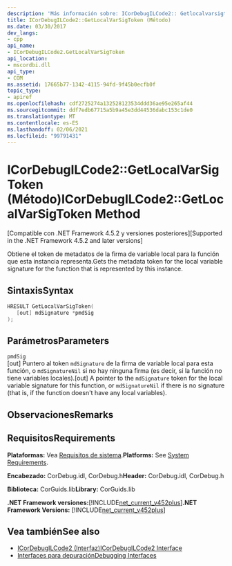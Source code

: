 ```yaml
---
description: 'Más información sobre: ICorDebugILCode2:: Getlocalvarsigtoken ((método)'
title: ICorDebugILCode2::GetLocalVarSigToken (Método)
ms.date: 03/30/2017
dev_langs:
- cpp
api_name:
- ICorDebugILCode2.GetLocalVarSigToken
api_location:
- mscordbi.dll
api_type:
- COM
ms.assetid: 17665b77-1342-4115-94fd-9f45b0ecfb0f
topic_type:
- apiref
ms.openlocfilehash: cdf2725274a132528123534ddd36ae95e265af44
ms.sourcegitcommit: ddf7edb67715a5b9a45e3dd44536dabc153c1de0
ms.translationtype: MT
ms.contentlocale: es-ES
ms.lasthandoff: 02/06/2021
ms.locfileid: "99791431"
---
```

# <a name="icordebugilcode2getlocalvarsigtoken-method"></a><span data-ttu-id="4e75b-103">ICorDebugILCode2::GetLocalVarSigToken (Método)</span><span class="sxs-lookup"><span data-stu-id="4e75b-103">ICorDebugILCode2::GetLocalVarSigToken Method</span></span>

<span data-ttu-id="4e75b-104">[Compatible con .NET Framework 4.5.2 y versiones posteriores]</span><span class="sxs-lookup"><span data-stu-id="4e75b-104">[Supported in the .NET Framework 4.5.2 and later versions]</span></span>  
  
 <span data-ttu-id="4e75b-105">Obtiene el token de metadatos de la firma de variable local para la función que esta instancia representa.</span><span class="sxs-lookup"><span data-stu-id="4e75b-105">Gets the metadata token for the local variable signature for the function that is represented by this instance.</span></span>  
  
## <a name="syntax"></a><span data-ttu-id="4e75b-106">Sintaxis</span><span class="sxs-lookup"><span data-stu-id="4e75b-106">Syntax</span></span>  
  
```cpp
HRESULT GetLocalVarSigToken(  
   [out] mdSignature *pmdSig  
);  
```  
  
## <a name="parameters"></a><span data-ttu-id="4e75b-107">Parámetros</span><span class="sxs-lookup"><span data-stu-id="4e75b-107">Parameters</span></span>  

 `pmdSig`  
 <span data-ttu-id="4e75b-108">[out] Puntero al token `mdSignature` de la firma de variable local para esta función, o `mdSignatureNil` si no hay ninguna firma (es decir, si la función no tiene variables locales).</span><span class="sxs-lookup"><span data-stu-id="4e75b-108">[out] A pointer to the `mdSignature` token for the local variable signature for this function, or `mdSignatureNil` if there is no signature (that is, if the function doesn't have any local variables).</span></span>  
  
## <a name="remarks"></a><span data-ttu-id="4e75b-109">Observaciones</span><span class="sxs-lookup"><span data-stu-id="4e75b-109">Remarks</span></span>  
  
## <a name="requirements"></a><span data-ttu-id="4e75b-110">Requisitos</span><span class="sxs-lookup"><span data-stu-id="4e75b-110">Requirements</span></span>  

 <span data-ttu-id="4e75b-111">**Plataformas:** Vea [Requisitos de sistema](../../get-started/system-requirements.md).</span><span class="sxs-lookup"><span data-stu-id="4e75b-111">**Platforms:** See [System Requirements](../../get-started/system-requirements.md).</span></span>  
  
 <span data-ttu-id="4e75b-112">**Encabezado:** CorDebug.idl, CorDebug.h</span><span class="sxs-lookup"><span data-stu-id="4e75b-112">**Header:** CorDebug.idl, CorDebug.h</span></span>  
  
 <span data-ttu-id="4e75b-113">**Biblioteca:** CorGuids.lib</span><span class="sxs-lookup"><span data-stu-id="4e75b-113">**Library:** CorGuids.lib</span></span>  
  
 <span data-ttu-id="4e75b-114">**.NET Framework versiones:**[!INCLUDE[net_current_v452plus](../../../../includes/net-current-v452plus-md.md)]</span><span class="sxs-lookup"><span data-stu-id="4e75b-114">**.NET Framework Versions:** [!INCLUDE[net_current_v452plus](../../../../includes/net-current-v452plus-md.md)]</span></span>  
  
## <a name="see-also"></a><span data-ttu-id="4e75b-115">Vea también</span><span class="sxs-lookup"><span data-stu-id="4e75b-115">See also</span></span>

- [<span data-ttu-id="4e75b-116">ICorDebugILCode2 (Interfaz)</span><span class="sxs-lookup"><span data-stu-id="4e75b-116">ICorDebugILCode2 Interface</span></span>](icordebugilcode2-interface.md)
- [<span data-ttu-id="4e75b-117">Interfaces para depuración</span><span class="sxs-lookup"><span data-stu-id="4e75b-117">Debugging Interfaces</span></span>](debugging-interfaces.md)
